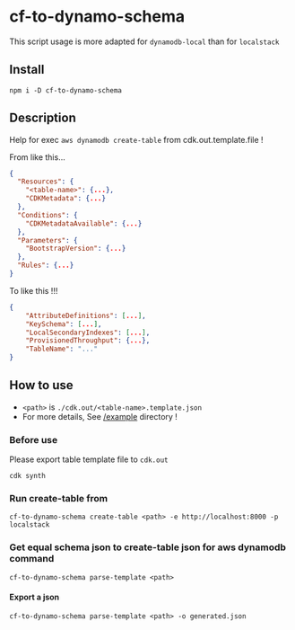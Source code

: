 # cf-to-dynamo-schema

This script usage is more adapted for `dynamodb-local` than for `localstack`

## Install

```
npm i -D cf-to-dynamo-schema
```

## Description

Help for exec `aws dynamodb create-table` from cdk.out.template.file !

From like this...

```json
{
  "Resources": {
    "<table-name>": {...},
    "CDKMetadata": {...}
  },
  "Conditions": {
    "CDKMetadataAvailable": {...}
  },
  "Parameters": {
    "BootstrapVersion": {...}
  },
  "Rules": {...}
}
```

To like this !!!

```json
{
    "AttributeDefinitions": [...],
    "KeySchema": [...],
    "LocalSecondaryIndexes": [...],
    "ProvisionedThroughput": {...},
    "TableName": "..."
}
```

## How to use

- `<path>` is `./cdk.out/<table-name>.template.json`
- For more details, See [/example](https://github.com/ErgoFriend/cf-to-dynamo-schema/tree/main/example) directory !

### Before use

Please export table template file to `cdk.out`

```
cdk synth
```

### Run create-table from <path>

```
cf-to-dynamo-schema create-table <path> -e http://localhost:8000 -p localstack
```

### Get equal schema json to create-table json for aws dynamodb command

```
cf-to-dynamo-schema parse-template <path>
```

#### Export a json

```
cf-to-dynamo-schema parse-template <path> -o generated.json
```
